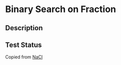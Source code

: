 # Binary Search on Fraction

## Description

## Test Status

Copied from [NaCl](https://github.com/ToxicPie/NaCl/blob/wf2021/nacl/math/number-theory/frac-bs.hpp)
